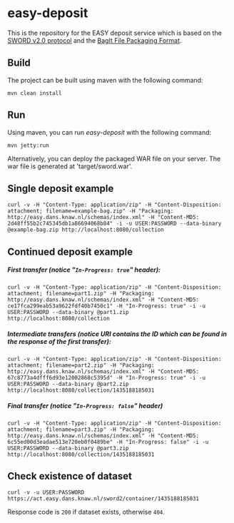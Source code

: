 # easy-deposit

This is the repository for the EASY deposit service which is based on the [SWORD v2.0 protocol](http://swordapp.github.io/SWORDv2-Profile/SWORDProfile.html) and the [BagIt File Packaging Format](https://tools.ietf.org/html/draft-kunze-bagit-08).

## Build
The project can be built using maven with the following command:
```
mvn clean install
```

## Run
Using maven, you can run *easy-deposit* with the following command:
```
mvn jetty:run
```
Alternatively, you can deploy the packaged WAR file on your server. The war file is generated at 'target/sword.war'.

## Single deposit example
```
curl -v -H "Content-Type: application/zip" -H "Content-Disposition: attachment; filename=example-bag.zip" -H "Packaging: http://easy.dans.knaw.nl/schemas/index.xml" -H "Content-MD5: 2d48ff55b2c745345db1a86694068b84" -i -u USER:PASSWORD --data-binary @example-bag.zip http://localhost:8080/collection
```

## Continued deposit example
##### First transfer (notice "`In-Progress: true`" header):
```
curl -v -H "Content-Type: application/zip" -H "Content-Disposition: attachment; filename=part1.zip" -H "Packaging: http://easy.dans.knaw.nl/schemas/index.xml" -H "Content-MD5: ce17fca299eab53a9622fdf40b7450c1" -H "In-Progress: true" -i -u USER:PASSWORD --data-binary @part1.zip http://localhost:8080/collection
```
##### Intermediate transfers (notice URI contains the ID which can be found in the response of the first transfer):
```
curl -v -H "Content-Type: application/zip" -H "Content-Disposition: attachment; filename=part2.zip" -H "Packaging: http://easy.dans.knaw.nl/schemas/index.xml" -H "Content-MD5: 67c8773a4dfff6d93e12002868c5395d" -H "In-Progress: true" -i -u USER:PASSWORD --data-binary @part2.zip http://localhost:8080/collection/1435188185031
```
##### Final transfer (notice "`In-Progress: false`" header)
```
curl -v -H "Content-Type: application/zip" -H "Content-Disposition: attachment; filename=part3.zip" -H "Packaging: http://easy.dans.knaw.nl/schemas/index.xml" -H "Content-MD5: 6c55ed00d3eadae513e720eb0f0489be" -H "In-Progress: false" -i -u USER:PASSWORD --data-binary @part3.zip http://localhost:8080/collection/1435188185031
```

## Check existence of dataset
```
curl -v -u USER:PASSWORD https://act.easy.dans.knaw.nl/sword2/container/1435188185031
```
Response code is `200` if dataset exists, otherwise `404`.
